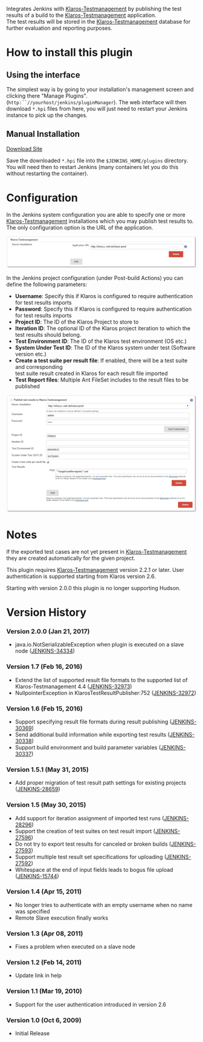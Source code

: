 
Integrates Jenkins with
[Klaros-Testmanagement](http://www.klaros-testmanagement.com/) by
publishing the test results of a build to the
[Klaros-Testmanagement](http://www.klaros-testmanagement.com/)
application.  
The test results will be stored in the
[Klaros-Testmanagement](http://www.klaros-testmanagement.com/) database
for further evaluation and reporting purposes.

# How to install this plugin

## Using the interface

The simplest way is by going to your installation's management screen
and clicking there "Manage Plugins".
(`http:``//yourhost/jenkins/pluginManager`). The web interface will then
download `*.hpi` files from here, you will just need to restart your
Jenkins instance to pick up the changes.

## Manual Installation

[Download
Site](http://updates.jenkins-ci.org/download/plugins/klaros-testmanagement/)

Save the downloaded `*.hpi` file into the `$JENKINS_HOME/plugins`
directory. You will need then to restart Jenkins (many containers let
you do this without restarting the container).

# Configuration

In the Jenkins system configuration you are able to specify one or more
[Klaros-Testmanagement](http://www.klaros-testmanagement.com/)
installations which you may publish test results to. The only
configuration option is the URL of the application.

![](docs/images/Klaros-Testmanagement-InstallationSetup.png)

In the Jenkins project configuration (under Post-build Actions) you can
define the following parameters:

-   **Username**: Specify this if Klaros is configured to require
    authentication for test results imports
-   **Password**: Specify this if Klaros is configured to require
    authentication for test results imports
-   **Project ID**: The ID of the Klaros Project to store to
-   **Iteration ID**: The optional ID of the Klaros project iteration to
    which the test results should belong.
-   **Test Environment ID**: The ID of the Klaros test environment (OS
    etc.)
-   **System Under Test ID**: The ID of the Klaros system under test
    (Software version etc.)
-   **Create a test suite per result file**: If enabled, there will be a
    test suite and corresponding  
    test suite result created in Klaros for each result file imported
-   **Test Report files**: Multiple Ant FileSet includes to the result
    files to be published

![](docs/images/Klaros-Testmanagement-ProjectSetup.png)

# Notes

If the exported test cases are not yet present in
[Klaros-Testmanagement](http://www.klaros-testmanagement.com/) they are
created automatically for the given project.

This plugin requires
[Klaros-Testmanagement](http://www.klaros-testmanagement.com/) version
2.2.1 or later. User authentication is supported starting from Klaros
version 2.6.

Starting with version 2.0.0 this plugin is no longer supporting Hudson.

# Version History

### Version 2.0.0 (Jan 21, 2017)

-   java.io.NotSerializableException when plugin is executed on a slave
    node
    ([JENKINS-34334](https://issues.jenkins-ci.org/browse/JENKINS-34334))

### Version 1.7 (Feb 16, 2016)

-   Extend the list of supported result file formats to the supported
    list of Klaros-Testmanagement 4.4
    ([JENKINS-32973](https://issues.jenkins-ci.org/browse/JENKINS-32973))
-   NullpointerException in KlarosTestResultPublisher:752
    ([JENKINS-32972](https://issues.jenkins-ci.org/browse/JENKINS-32972))

### Version 1.6 (Feb 15, 2016)

-   Support specifying result file formats during result publishing
    ([JENKINS-30369](https://issues.jenkins-ci.org/browse/JENKINS-30369))
-   Send additional build information while exporting test results
    ([JENKINS-30338](https://issues.jenkins-ci.org/browse/JENKINS-30338))
-   Support build environment and build parameter variables
    ([JENKINS-30337](https://issues.jenkins-ci.org/browse/JENKINS-30337))

### Version 1.5.1 (May 31, 2015)

-   Add proper migration of test result path settings for existing
    projects
    ([JENKINS-28659](https://issues.jenkins-ci.org/browse/JENKINS-28659))

### Version 1.5 (May 30, 2015)

-   Add support for iteration assignment of imported test runs
    ([JENKINS-28296](https://issues.jenkins-ci.org/browse/JENKINS-28296))
-   Support the creation of test suites on test result import
    ([JENKINS-27596](https://issues.jenkins-ci.org/browse/JENKINS-27596))
-   Do not try to export test results for canceled or broken builds
    ([JENKINS-27593](https://issues.jenkins-ci.org/browse/JENKINS-27593))
-   Support multiple test result set specifications for uploading
    ([JENKINS-27592](https://issues.jenkins-ci.org/browse/JENKINS-27592))
-   Whitespace at the end of input fields leads to bogus file upload
    ([JENKINS-15744](https://issues.jenkins-ci.org/browse/JENKINS-15744))

### Version 1.4 (Apr 15, 2011)

-   No longer tries to authenticate with an empty username when no name
    was specified
-   Remote Slave execution finally works

### Version 1.3 (Apr 08, 2011)

-   Fixes a problem when executed on a slave node

### Version 1.2 (Feb 14, 2011)

-   Update link in help

### Version 1.1 (Mar 19, 2010)

-   Support for the user authentication introduced in version 2.6

### Version 1.0 (Oct 6, 2009)

-   Initial Release
